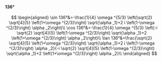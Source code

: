 #### 136°

$$
\begin{aligned}
\sin 136°&=-\frac{1}{4} \omega ^{5/3} \left(\sqrt{2} \sqrt[4]{5} \left(1+\omega ^{2/3}\right) \sqrt{\alpha _1}+2 i \left(1-\omega ^{2/3}\right) \alpha _2\right)\\
\cos 136°&=-\frac{1}{4} \omega ^{5/3} \left(-i \sqrt{2} \sqrt[4]{5} \left(1-\omega ^{2/3}\right) \sqrt{\alpha _1}+2 \left(1+\omega ^{2/3}\right) \alpha _2\right)\\
\tan 136°&=\frac{\sqrt{2} \sqrt[4]{5} \left(1+\omega ^{2/3}\right) \sqrt{\alpha _1}+2 i \left(1-\omega ^{2/3}\right) \alpha _2}{-i \sqrt{2} \sqrt[4]{5} \left(1-\omega
^{2/3}\right) \sqrt{\alpha _1}+2 \left(1+\omega ^{2/3}\right) \alpha _2}\\
\end{aligned}
$$


